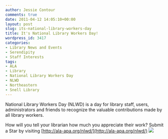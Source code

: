 ```yaml
---
author: Jessie Contour
comments: true
date: 2011-04-12 14:05:10+00:00
layout: post
slug: its-national-library-workers-day
title: It's National Library Workers Day!
wordpress_id: 3417
categories:
- Library News and Events
- Serendipity
- Staff Interests
tags:
- ALA
- Library
- National Library Workers Day
- NLWD
- Northeastern
- Snell Library
---
```


National Library Workers Day (NLWD) is a day for library staff, users, administrators and friends to recognize the valuable contributions made by all library workers.




How will you tell your librarian how much you appreciate their work? Submit a Star by visiting [http://ala-apa.org/nlwd/](http://ala-apa.org/nlwd/)
[![](http://www.lib.neu.edu/snippets/wp-content/uploads/2011/04/NLWD_flyer.jpg)](http://www.lib.neu.edu/snippets/wp-content/uploads/2011/04/NLWD_flyer.jpg)
